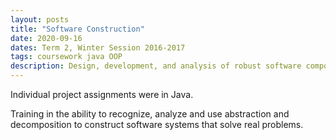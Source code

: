 ```yaml
---
layout: posts
title: "Software Construction"
date: 2020-09-16
dates: Term 2, Winter Session 2016-2017
tags: coursework java OOP
description: Design, development, and analysis of robust software components. Topics such as software design, computational models, data structures, debugging, and testing.
---
```

Individual project assignments were in Java.

Training in the ability to recognize, analyze and use abstraction and decomposition to construct software systems that solve real problems.